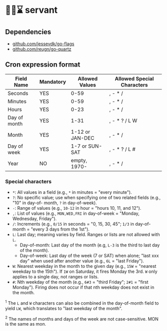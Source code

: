# 🧞‍♂️⌛️ servant

## Dependencies

- [github.com/jessevdk/go-flags](https://github.com/jessevdk/go-flags)
- [github.com/reugn/go-quartz](https://github.com/reugn/go-quartz)

## Cron expression format

| Field Name   | Mandatory | Allowed Values  | Allowed Special Characters |
|--------------|-----------|-----------------|----------------------------|
| Seconds      | YES       | 0-59            | , - * /                    |
| Minutes      | YES       | 0-59            | , - * /                    |
| Hours        | YES       | 0-23            | , - * /                    |
| Day of month | YES       | 1-31            | , - * ? / L W              |
| Month        | YES       | 1-12 or JAN-DEC | , - * /                    |
| Day of week  | YES       | 1-7 or SUN-SAT  | , - * ? / L #              |
| Year         | NO        | empty, 1970-    | , - * /                    |

### Special characters

- `*`: All values in a field (e.g., `*` in minutes = "every minute").
- `?`: No specific value; use when specifying one of two related fields (e.g., "10" in day-of- month, `?` in
  day-of-week).
- `-`: Range of values (e.g., `10-12` in hour = "hours 10, 11, and 12").
- `,`: List of values (e.g., `MON,WED,FRI` in day-of-week = "Monday, Wednesday, Friday").
- `/`: Increments (e.g., `0/15` in seconds = "0, 15, 30, 45"; `1/3` in day-of-month = "every 3 days from the 1st").
- `L`: Last day; meaning varies by field. Ranges or lists are not allowed with `L`.
  - Day-of-month: Last day of the month (e.g, `L-3` is the third to last day of the month).
  - Day-of-week: Last day of the week (7 or SAT) when alone; "last xxx day" when used after
    another value (e.g., `6L` = "last Friday").
- `W`: Nearest weekday in the month to the given day (e.g., `15W` = "nearest weekday to the 15th"). If `1W` on
  Saturday, it fires Monday the 3rd. `W` only applies to a single day, not ranges or lists.
- `#`: Nth weekday of the month (e.g., `6#3` = "third Friday"; `2#1` = "first Monday"). Firing does not occur if
  that nth weekday does not exist in the month.

<sup>1</sup> The `L` and `W` characters can also be combined in the day-of-month field to yield `LW`, which
translates to "last weekday of the month".

<sup>2</sup> The names of months and days of the week are not case-sensitive. MON is the same as mon.
